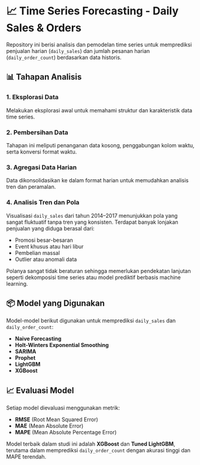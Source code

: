 # 📈 Time Series Forecasting - Daily Sales & Orders

Repository ini berisi analisis dan pemodelan time series untuk memprediksi penjualan harian (`daily_sales`) dan jumlah pesanan harian (`daily_order_count`) berdasarkan data historis.

## 📊 Tahapan Analisis

### 1. Eksplorasi Data
Melakukan eksplorasi awal untuk memahami struktur dan karakteristik data time series.

### 2. Pembersihan Data
Tahapan ini meliputi penanganan data kosong, penggabungan kolom waktu, serta konversi format waktu.

### 3. Agregasi Data Harian
Data dikonsolidasikan ke dalam format harian untuk memudahkan analisis tren dan peramalan.

### 4. Analisis Tren dan Pola
Visualisasi `daily_sales` dari tahun 2014–2017 menunjukkan pola yang sangat fluktuatif tanpa tren yang konsisten. Terdapat banyak lonjakan penjualan yang diduga berasal dari:
- Promosi besar-besaran
- Event khusus atau hari libur
- Pembelian massal
- Outlier atau anomali data

Polanya sangat tidak beraturan sehingga memerlukan pendekatan lanjutan seperti dekomposisi time series atau model prediktif berbasis machine learning.

## 📦 Model yang Digunakan

Model-model berikut digunakan untuk memprediksi `daily_sales` dan `daily_order_count`:
- **Naive Forecasting**
- **Holt-Winters Exponential Smoothing**
- **SARIMA**
- **Prophet**
- **LightGBM**
- **XGBoost**

## 📈 Evaluasi Model

Setiap model dievaluasi menggunakan metrik:
- **RMSE** (Root Mean Squared Error)
- **MAE** (Mean Absolute Error)
- **MAPE** (Mean Absolute Percentage Error)

Model terbaik dalam studi ini adalah **XGBoost** dan **Tuned LightGBM**, terutama dalam memprediksi `daily_order_count` dengan akurasi tinggi dan MAPE terendah.
